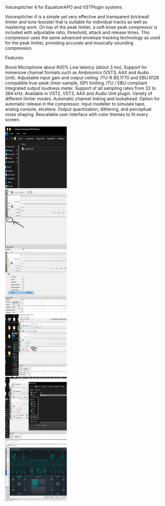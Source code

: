 Voicespitcher 4 for EqualizerAPO and VSTPlugin systems

Voicespitcher 4 is a simple yet very effective and transparent brickwall limiter and tone-booster that is suitable for individual tracks as well as mastering work. On top of the peak limiter, a soft-knee peak compressor is included with adjustable ratio, threshold, attack and release times. This compressor uses the same advanced envelope tracking technology as used for the peak limiter, providing accurate and musically-sounding compression.

Features:

Boost Microphone about 800%
Low latency (about 3 ms).
Support for immersive channel formats such as Ambisonics (VST3, AAX and Audio Unit).
Adjustable input gain and output ceiling.
ITU-R BS.1770 and EBU R128 compatible true-peak (inter-sample, ISP) limiting.
ITU / EBU compliant integrated output loudness meter.
Support of all sampling rates from 32 to 384 kHz.
Available in VST2, VST3, AAX and Audio Unit plugin.
Variety of different limiter modes.
Automatic channel linking and lookahead.
Option for automatic release in the compressor.
Input modeller to simulate tape, analog console, etcetera.
Output quantization, dithering, and perceptual noise shaping.
Rescalable user interface with color themes to fit every screen.

<div align="left">
<img src="https://github.com/REAPXR666/louisgaming/blob/main/1.PNG" height="200"  >
</div>
<div align="left">
<img src="https://github.com/REAPXR666/louisgaming/blob/main/2.PNG" height="200"  >
</div>
<div align="left">
<img src="https://github.com/REAPXR666/louisgaming/blob/main/3.PNG" height="200"  >
</div>
<div align="left">
<img src="https://github.com/REAPXR666/louisgaming/blob/main/4.PNG" height="200"  >
</div>
<div align="left">
<img src="https://github.com/REAPXR666/louisgaming/blob/main/5.PNG" height="200"  >
</div>
<div align="left">
<img src="https://github.com/REAPXR666/louisgaming/blob/main/6.PNG" height="200"  >
</div>
